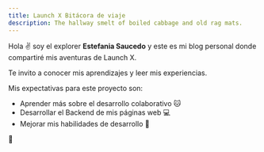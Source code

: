 ```yaml
---
title: Launch X Bitácora de viaje
description: The hallway smelt of boiled cabbage and old rag mats.
---
```


Hola ✌️  soy el explorer **Estefania Saucedo** y este es mi blog personal donde compartiré mis aventuras de Launch X.

Te invito a conocer mis aprendizajes y leer mis experiencias.


Mis expectativas para este proyecto son: 

- Aprender más sobre el desarrollo colaborativo 🐱
- Desarrollar el Backend de mis páginas web 💻
- Mejorar mis habilidades de desarrollo 🏁


🚀
